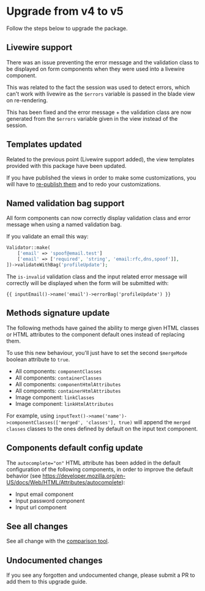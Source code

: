# Upgrade from v4 to v5

Follow the steps below to upgrade the package.

## Livewire support

There was an issue preventing the error message and the validation class to be displayed on form components when they were used into a livewire component.

This was related to the fact the session was used to detect errors, which can't work with livewire as the `$errors` variable is passed in the blade view on re-rendering.

This has been fixed and the error message + the validation class are now generated from the `$errors` variable given in the view instead of the session.

## Templates updated

Related to the previous point (Livewire support added), the view templates provided with this package have been updated.

If you have published the views in order to make some customizations, you will have to [re-publish them](../../README.md#templates) and to redo your customizations.

## Named validation bag support

All form components can now correctly display validation class and error message when using a named validation bag.

If you validate an email this way:

```php
Validator::make(
    ['email' => 'spoof@email.test']
    ['email' => ['required', 'string', 'email:rfc,dns,spoof']],
])->validateWithBag('profileUpdate');
```

The `is-invalid` validation class and the input related error message will correctly will be displayed when the form will be submitted with:

```blade
{{ inputEmail()->name('email')->errorBag('profileUpdate') }}
```

## Methods signature update

The following methods have gained the ability to merge given HTML classes or HTML attributes to the component default ones instead of replacing them.

To use this new behaviour, you'll just have to set the second `$mergeMode` boolean attribute to `true`.

* All components: `componentClasses`
* All components: `containerClasses`
* All components: `componentHtmlAttributes`
* All components: `containerHtmlAttributes`
* Image component: `linkClasses`
* Image component: `linkHtmlAttributes`

For example, using `inputText()->name('name')->componentClasses(['merged', 'classes'], true)` will append the `merged classes` classes to the ones defined by default on the input text component.

## Components default config update

The `autocomplete="on"` HTML attribute has been added in the default configuration of the following components, in order to improve the default behavior (see https://developer.mozilla.org/en-US/docs/Web/HTML/Attributes/autocomplete):

* Input email component
* Input password component
* Input url component

## See all changes

See all change with the [comparison tool](https://github.com/Okipa/laravel-bootstrap-components/compare/4.0.0...5.0.0).

## Undocumented changes

If you see any forgotten and undocumented change, please submit a PR to add them to this upgrade guide.
